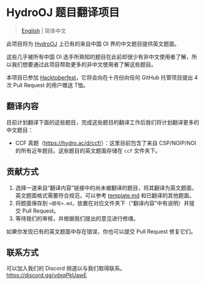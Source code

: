 # HydroOJ 题目翻译项目

>   [English](README.md) | 简体中文

此项目将为 [HydroOJ](https://hydro.ac/) 上已有的来自中国 OI 界的中文题目提供英文题面。

这些几乎被所有中国 OI 选手所熟知的题目在此前却很少有非中文使用者了解，所以我们想要通过此项目帮助更多的非中文使用者了解这些题目。

本项目已参加 [Hacktoberfest](https://hacktoberfest.digitalocean.com/)，它将会向在十月份向任何 GitHub 托管项目提出 4 次 Pull Request 的用户赠送 T恤。

## 翻译内容

目前计划翻译下面的这些题目，完成这些题目的翻译工作后我们将计划翻译更多的中文题目：

- CCF 真题（<https://hydro.ac/d/ccf/>）：这里目前包含了来自 CSP/NOIP/NOI 的所有近年题目。这些题目的英文题面存储在 `ccf` 文件夹下。

## 贡献方式

1. 选择一道来自“翻译内容”链接中的尚未被翻译的题目，将其翻译为英文题面，英文题面格式需要符合规范，可以参考 [template.md](https://github.com/HydroOJ/Problem-Translation/template.md) 和已翻译的其他题面。
2. 将题面保存到 `<题号>.md`，放置在对应文件夹下（“翻译内容”中有说明）并提交 Pull Request。
3. 等待我们的审核，并根据我们提出的意见进行修缮。

如果你发现已有的英文题面中存在错误，你也可以提交 Pull Request 修复它们。

## 联系方式

可以加入我们的 Discord 频道以与我们取得联系。<https://discord.gg/vdxqPkUawE>

